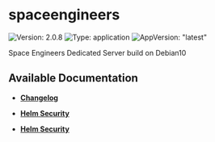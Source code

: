 # spaceengineers

![Version: 2.0.8](https://img.shields.io/badge/Version-2.0.8-informational?style=flat-square) ![Type: application](https://img.shields.io/badge/Type-application-informational?style=flat-square) ![AppVersion: "latest"](https://img.shields.io/badge/AppVersion-"latest"-informational?style=flat-square)

Space Engineers Dedicated Server build on Debian10

## Available Documentation

- [**Changelog**](CHANGELOG)

- [**Helm Security**](container-security)

- [**Helm Security**](helm-security)

